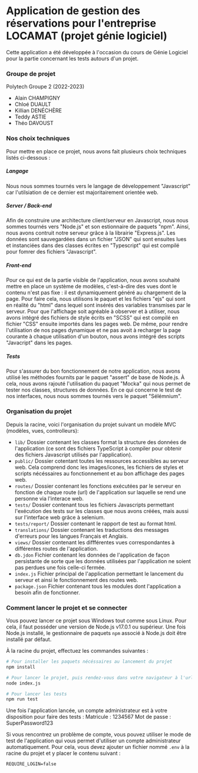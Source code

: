 # Application de gestion des réservations pour l'entreprise LOCAMAT (projet génie logiciel)
Cette application a été développée à l'occasion du cours de Génie Logiciel pour la partie concernant les tests autours d'un projet.

### Groupe de projet
Polytech Groupe 2 (2022-2023)
- Alain CHAMPIGNY
- Chloé DUAULT
- Killian DENÉCHÈRE
- Teddy ASTIE
- Théo DAVOUST

### Nos choix techniques
Pour mettre en place ce projet, nous avons fait plusieurs choix techniques listés ci-dessous :

##### Langage
Nous nous sommes tournés vers le langage de développement "Javascript" car l'utilsiation de ce dernier est majoritairement orientée web.
##### Server / Back-end
Afin de construire une architecture client/serveur en Javascript, nous nous sommes tournés vers "Node.js" et son estionnaire de paquets "npm".
Ainsi, nous avons contruit notre serveur grâce à la librairie "Express.js".
Les données sont sauvegardées dans un fichier "JSON" qui sont ensuites lues et instanciées dans des classes écrites en "Typescript" qui est compilé pour fomrer des fichiers "Javascript".
##### Front-end
Pour ce qui est de la partie visible de l'application, nous avons souhaité mettre en place un système de modèles, c'est-à-dire des vues dont le contenu n'est pas fixe : il est dynamiquement généré au chargement de la page.
Pour faire cela, nous utilisons le paquet et les fichiers "ejs" qui sont en réalité du "html" dans lequel sont insérés des variables transmises par le serveur.
Pour que l'affichage soit agréable à observer et à utiliser, nous avons intégré des fichiers de style écrits en "SCSS" qui est compilé en fichier "CSS" ensuite importés dans les pages web.
De même, pour rendre l'utilisation de nos pages dynamique et ne pas avoit à recharger la page courante à chaque utilisation d'un bouton, nous avons intégré des scripts "Javacript" dans les pages.
##### Tests
Pour s'assurer du bon fonctionnement de notre application, nous avons utilisé les méthodes fournits par le paquet "assert" de base de Node.js.
À cela, nous avons rajouté l'utilisation du paquet "Mocka" qui nous permet de tester nos classes, structures de données.
En ce qui concerne le test de nos interfaces, nous nous sommes tournés vers le paquet "Sélémnium".

### Organisation du projet
Depuis la racine, voici l'organisation du projet suivant un modèle MVC (modèles, vues, controlleurs):
- `lib/` Dossier contenant les classes format la structure des données de l'application (ce sont des fichiers TypeScript à compiler pour obtenir des fichiers Javascript utilisés par l'application).
- `public/` Dossier cotentant toutes les ressources accessibles au serveur web. Cela comprend donc les images/icones, les fichiers de styles et scripts nécéssaires au fonctionnement et au bon affichage des pages web. 
- `routes/` Dossier contenant les fonctions exécutées par le serveur en fonction de chaque route (url) de l'application sur laquelle se rend une personne via l'interace web.
- `tests/` Dossier contenant tous les fichiers Javascripts permettant l'exécution des tests sur les classes que nous avons créées, mais aussi sur l'interface web grâce à selenium.
- `tests/report/` Dossier contenant le rapport de test au format html.
- `translations/` Dossier contenant les traductions des messages d'erreurs pour les langues Français et Anglais.
- `views/` Dossier contenant les diffférentes vues correspondantes à différentes routes de l'application.
- `db.jdon` Fichier contenant les données de l'application de façon persistante de sorte que les données utilisées par l'application ne soient pas perdues une fois celle-ci fermée.
- `index.js` Fichier principal de l'application permettant le lancement du serveur et ainsi le fonctionnement des routes web.
- `package.json` Fichier contenant tous les modules dont l'application a besoin afin de fonctionner. 


### Comment lancer le projet et se connecter
Vous pouvez lancer ce projet sous Windows tout comme sous Linux.
Pour cela, il faut posséder une version de Node.js v17.0.1 ou supérieur.
Une fois Node.js installé, le gestionnaire de paquets `npm` associé à Node.js doit être installé par défaut.

À la racine du projet, effectuez les commandes suivantes :
```bash
# Pour installer les paquets nécéssaires au lancement du projet
npm install

# Pour lancer le projet, puis rendez-vous dans votre navigateur à l'url http://localhost:5000
node index.js

# Pour lancer les tests
npm run test 
```

Une fois l'application lancée, un compte administrateur est à votre disposition pour faire des tests :
Matricule : 1234567
Mot de passe : SuperPassword123

Si vous rencontrez un problème de compte, vous pouvez utiliser le mode de test de l'application qui vous permet d'utiliser un compte administrateur automatiquement.
Pour cela, vous devez ajouter un fichier nommé `.env` à la racine du projet et y placer le contenu suivant :
```dotenv
REQUIRE_LOGIN=false
```